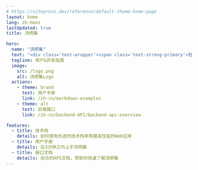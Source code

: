 ```yaml
---
# https://vitepress.dev/reference/default-theme-home-page
layout: home
lang: zh-Hans
lastUpdated: true
title: 流明集

hero:
  name: "流明集"
  text: "<div class='text-wrapper'><span class='text-strong-primary'>轻量化</span><span class='text-strong-secondary'>高性能</span><span class = 'text-strong-tertiary'>开源</span><br>媒体管理<br><span>网页应用</span></div>"
  tagline: 用户&开发指南
  image:
    src: /logo.png
    alt: 流明集Logo
  actions:
    - theme: brand
      text: 用户手册
      link: /zh-cn/markdown-examples
    - theme: alt
      text: 后端接口
      link: /zh-cn/backend-API/backend-api-overview

features:
  - title: 技术栈
    details: 如何使用先进的技术栈来构建高性能的Web应用
  - title: 用户手册
    details: 在3分钟之内上手流明集
  - title: 接口文档
    details: 综合的API文档，帮助你快速了解流明集
---
```


